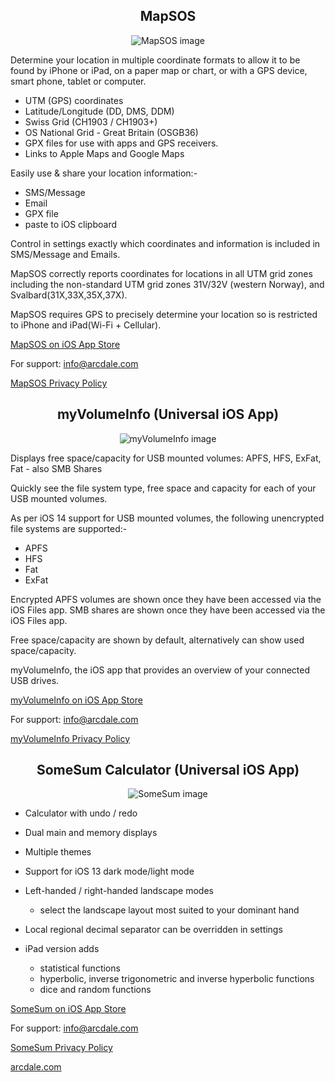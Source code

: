 <center> <h2>MapSOS</h2> </center>

<p align="center">
  <img src="MapSOSiPhoneP.png" alt="MapSOS image"/>
</p>

Determine your location in multiple coordinate formats to allow it to be found by iPhone or iPad, on a paper map or chart, or with a GPS device, smart phone, tablet or computer.

- UTM (GPS) coordinates
- Latitude/Longitude (DD, DMS, DDM)
- Swiss Grid (CH1903 / CH1903+)
- OS National Grid - Great Britain (OSGB36)
- GPX files for use with apps and GPS receivers.
- Links to Apple Maps and Google Maps

Easily use & share your location information:-

- SMS/Message
- Email
- GPX file
- paste to iOS clipboard

Control in settings exactly which coordinates and information is included in SMS/Message and Emails.


MapSOS correctly reports coordinates for locations in all UTM grid zones including the non-standard UTM grid zones 31V/32V (western Norway), and Svalbard(31X,33X,35X,37X).


MapSOS requires GPS to precisely determine your location so is restricted to iPhone and iPad(Wi-Fi + Cellular).

[MapSOS on iOS App Store](https://apps.apple.com/us/app/mapsos/id1540411775)

For support: [info@arcdale.com](mailto:info@arcdale.com)    

[MapSOS Privacy Policy](privacy-policy/MapSOS.md)	



<center> <h2>myVolumeInfo (Universal iOS App) </h2> </center>

<p align="center">
  <img src="myVolInfoiPhone.png" alt="myVolumeInfo image"/>
</p>

Displays free space/capacity for USB mounted volumes: APFS, HFS, ExFat, Fat - also SMB Shares

Quickly see the file system type,  free space and capacity for each of your USB mounted volumes.

As per iOS 14 support for USB mounted volumes, the following unencrypted file systems are supported:-

- APFS
- HFS
- Fat
- ExFat

Encrypted APFS volumes are shown once they have been accessed via the iOS Files app.
SMB shares are shown once they have been accessed via the iOS Files app.

Free space/capacity are shown by default, alternatively can show used space/capacity.

myVolumeInfo, the iOS app that provides an overview of your connected USB drives.

[myVolumeInfo on iOS App Store](https://apps.apple.com/us/app/myvolumeinfo/id1535600468)

For support: [info@arcdale.com](mailto:info@arcdale.com)    

[myVolumeInfo Privacy Policy](privacy-policy/myVolumeInfo.md)	


<center> <h2>SomeSum Calculator (Universal iOS App) </h2> </center>

<p align="center">
  <img src="iPhonePortrait.png" alt="SomeSum image"/>
</p>

- Calculator with undo / redo 

- Dual main and memory displays 

- Multiple themes

- Support for iOS 13 dark mode/light mode

- Left-handed / right-handed landscape modes
  - select the landscape layout most suited to your dominant hand

- Local regional decimal separator can be overridden in settings
 
- iPad version adds
  - statistical functions
  - hyperbolic, inverse trigonometric and inverse hyperbolic functions
  - dice and random functions

[SomeSum on iOS App Store](https://apps.apple.com/us/app/somesum/id1503184279)

For support: [info@arcdale.com](mailto:info@arcdale.com)    

[SomeSum Privacy Policy](privacy-policy/SomeSum.md)	

[arcdale.com](http://www.arcdale.com)

